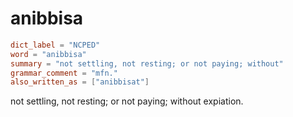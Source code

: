 # anibbisa

``` toml
dict_label = "NCPED"
word = "anibbisa"
summary = "not settling, not resting; or not paying; without"
grammar_comment = "mfn."
also_written_as = ["anibbisat"]
```

not settling, not resting; or not paying; without expiation.

